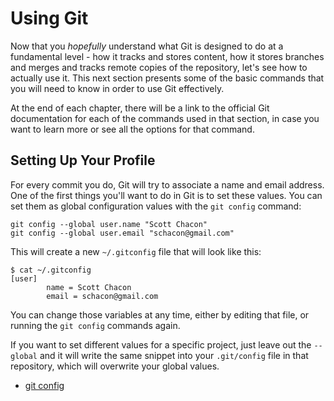 <!--
SPDX-FileCopyrightText: 2008 Geoffrey Grosenbach <boss@topfunky.com>
SPDX-FileCopyrightText: 2008 Scott Chacon <schacon@gmail.com>
SPDX-FileCopyrightText: 2008 Scotty <schacony@gmail.com>

SPDX-License-Identifier: CC-BY-SA-3.0
-->

# Using Git

Now that you *hopefully* understand
what Git is designed to do at a fundamental level -
how it tracks and stores content,
how it stores branches and merges and tracks remote copies of the repository,
let's see how to actually use it.
This next section presents some of the basic commands
that you will need to know in order to use Git effectively.

At the end of each chapter,
there will be a link to the official Git documentation
for each of the commands used in that section,
in case you want to learn more or see all the options for that command.

## Setting Up Your Profile

<!-- SIDEBAR
---

#### Setup, Init and Cloning Screencast

I have produced a series of short screencasts
demonstrating the topics of several of the chapters in this book
so you can see them in practice on a real command line.
You should be able to download these movies
with this book from the PeepCode website.

The first in this series is *Git Setup, Initialization and Cloning*
and shows you how to setup your Git configuration,
how to initialize a new repository
and how to clone an existing repository
over both the Git transport and the HTTP transport.

movie. c1-init.mov

---
SIDEBAR -->

For every commit you do,
Git will try to associate a name and email address.
One of the first things you'll want to do in Git is to set these values.
You can set them as global configuration values
with the `git config` command:

```shell
git config --global user.name "Scott Chacon"
git config --global user.email "schacon@gmail.com"
```

This will create a new `~/.gitconfig` file that will look like this:

```shell
$ cat ~/.gitconfig
[user]
        name = Scott Chacon
        email = schacon@gmail.com
```

You can change those variables at any time,
either by editing that file,
or running the `git config` commands again.

If you want to set different values for a specific project,
just leave out the `--global`
and it will write the same snippet into your `.git/config` file
in that repository,
which will overwrite your global values.

- [git config](http://www.kernel.org/pub/software/scm/git/docs/git-config.html)
